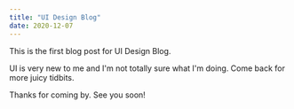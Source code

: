 ```yaml
---
title: "UI Design Blog"
date: 2020-12-07
---
```


This is the first blog post for UI Design Blog. 

UI is very new to me and I'm not totally sure what I'm doing. Come back for more juicy tidbits.

Thanks for coming by. See you soon!
